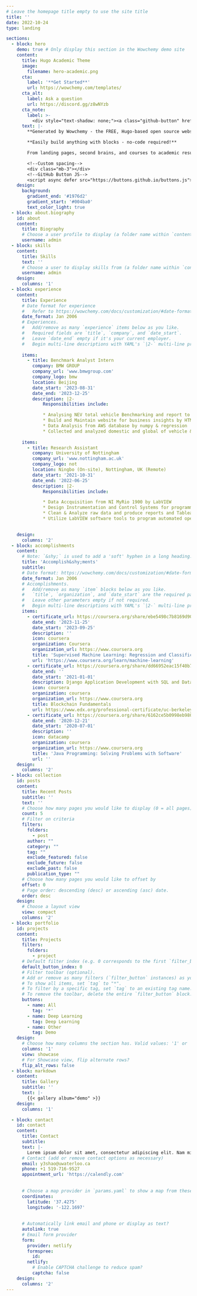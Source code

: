 ```yaml
---
# Leave the homepage title empty to use the site title
title: ''
date: 2022-10-24
type: landing

sections:
  - block: hero
    demo: true # Only display this section in the Wowchemy demo site
    content:
      title: Hugo Academic Theme
      image:
        filename: hero-academic.png
      cta:
        label: '**Get Started**'
        url: https://wowchemy.com/templates/
      cta_alt:
        label: Ask a question
        url: https://discord.gg/z8wNYzb
      cta_note:
        label: >-
          <div style="text-shadow: none;"><a class="github-button" href="https://github.com/wowchemy/wowchemy-hugo-themes" data-icon="octicon-star" data-size="large" data-show-count="true" aria-label="Star">Star Wowchemy Website Builder</a></div><div style="text-shadow: none;"><a class="github-button" href="https://github.com/wowchemy/starter-hugo-academic" data-icon="octicon-star" data-size="large" data-show-count="true" aria-label="Star">Star the Academic template</a></div>
      text: |-
        **Generated by Wowchemy - the FREE, Hugo-based open source website builder trusted by 500,000+ sites.**

        **Easily build anything with blocks - no-code required!**

        From landing pages, second brains, and courses to academic resumés, conferences, and tech blogs.

        <!--Custom spacing-->
        <div class="mb-3"></div>
        <!--GitHub Button JS-->
        <script async defer src="https://buttons.github.io/buttons.js"></script>
    design:
      background:
        gradient_end: '#1976d2'
        gradient_start: '#004ba0'
        text_color_light: true
  - block: about.biography
    id: about
    content:
      title: Biography
      # Choose a user profile to display (a folder name within `content/authors/`)
      username: admin
  - block: skills
    content:
      title: Skills
      text: ''
      # Choose a user to display skills from (a folder name within `content/authors/`)
      username: admin
    design:
      columns: '1'
  - block: experience
    content:
      title: Experience
      # Date format for experience
      #   Refer to https://wowchemy.com/docs/customization/#date-format
      date_format: Jan 2006
      # Experiences.
      #   Add/remove as many `experience` items below as you like.
      #   Required fields are `title`, `company`, and `date_start`.
      #   Leave `date_end` empty if it's your current employer.
      #   Begin multi-line descriptions with YAML's `|2-` multi-line prefix.
      
      items:
        - title: Benchmark Analyst Intern
          company: BMW GROUP
          company_url: 'www.bmwgroup.com'
          company_logo: bmw
          location: Beijing
          date_start: '2023-08-31'
          date_end: '2023-12-25'
          description: |2-
              Responsibilities include:

              * Analysing NEV total vehicle Benchmarking and report to Germany HQ
              * Build and Maintain website for business insights by HTML & CSS
              * Data Analysis from AWS database by numpy & regression
              * Collected and analyzed domestic and global of vehicle & ADAS system market data using Python, PowerBI and other analysis tools so as to facilitate the quantitative analysis of the project.
 
      items:
        - title: Research Assistant
          company: University of Nottingham
          company_url: 'www.nottingham.ac.uk'
          company_logo: not
          location: Ningbo (On-site), Nottingham, UK (Remote)
          date_start: '2021-10-31'
          date_end: '2022-06-25'
          description: |2-
              Responsibilities include:

              * Data Accquisition from NI MyRio 1900 by LabVIEW
              * Design Instrumentation and Control Systems for programmatic and production process lines. Using PWM method to control eletric cylinder(simulated for Car suspension)
              * Clean & Analyze raw data and produce reports and Tableau Reports on AWS server.
              * Utilize LabVIEW software tools to program automated operation of process equipment

        
    design:
      columns: '2'
  - block: accomplishments
    content:
      # Note: `&shy;` is used to add a 'soft' hyphen in a long heading.
      title: 'Accomplish&shy;ments'
      subtitle:
      # Date format: https://wowchemy.com/docs/customization/#date-format
      date_format: Jan 2006
      # Accomplishments.
      #   Add/remove as many `item` blocks below as you like.
      #   `title`, `organization`, and `date_start` are the required parameters.
      #   Leave other parameters empty if not required.
      #   Begin multi-line descriptions with YAML's `|2-` multi-line prefix.
      items:
        - certificate_url: https://coursera.org/share/ebe5498c7b8169d90bf86028a1405ccd
          date_end: '2023-11-25'
          date_start: '2023-09-25'
          description: ''
          icon: coursera
          organization: Coursera
          organization_url: https://www.coursera.org
          title: 'Supervised Machine Learning: Regression and Classification'
          url: 'https://www.coursera.org/learn/machine-learning'
        - certificate_url: https://coursera.org/share/dd66952eac15f40b7131520ac80dac73
          date_end: ''
          date_start: '2021-01-01'
          description: Django Application Development with SQL and Databases
          icon: coursera
          organization: coursera
          organization_url: https://www.coursera.org
          title: Blockchain Fundamentals
          url: https://www.edx.org/professional-certificate/uc-berkeleyx-blockchain-fundamentals
        - certificate_url: https://coursera.org/share/6162ce5b0998eb980a37902b3604a843
          date_end: '2020-12-21'
          date_start: '2020-07-01'
          description: ''
          icon: datacamp
          organization: coursera
          organization_url: https://www.coursera.org
          title: 'Java Programming: Solving Problems with Software'
          url: ''
    design:
      columns: '2'
  - block: collection
    id: posts
    content:
      title: Recent Posts
      subtitle: ''
      text: ''
      # Choose how many pages you would like to display (0 = all pages)
      count: 5
      # Filter on criteria
      filters:
        folders:
          - post
        author: ""
        category: ""
        tag: ""
        exclude_featured: false
        exclude_future: false
        exclude_past: false
        publication_type: ""
      # Choose how many pages you would like to offset by
      offset: 0
      # Page order: descending (desc) or ascending (asc) date.
      order: desc
    design:
      # Choose a layout view
      view: compact
      columns: '2'
  - block: portfolio
    id: projects
    content:
      title: Projects
      filters:
        folders:
          - project
      # Default filter index (e.g. 0 corresponds to the first `filter_button` instance below).
      default_button_index: 0
      # Filter toolbar (optional).
      # Add or remove as many filters (`filter_button` instances) as you like.
      # To show all items, set `tag` to "*".
      # To filter by a specific tag, set `tag` to an existing tag name.
      # To remove the toolbar, delete the entire `filter_button` block.
      buttons:
        - name: All
          tag: '*'
        - name: Deep Learning
          tag: Deep Learning
        - name: Other
          tag: Demo
    design:
      # Choose how many columns the section has. Valid values: '1' or '2'.
      columns: '1'
      view: showcase
      # For Showcase view, flip alternate rows?
      flip_alt_rows: false
  - block: markdown
    content:
      title: Gallery
      subtitle: ''
      text: |-
        {{< gallery album="demo" >}}
    design:
      columns: '1'

  - block: contact
    id: contact
    content:
      title: Contact
      subtitle:
      text: |-
        Lorem ipsum dolor sit amet, consectetur adipiscing elit. Nam mi diam, venenatis ut magna et, vehicula efficitur enim.
      # Contact (add or remove contact options as necessary)
      email: y3shao@uwaterloo.ca
      phone: +1 519-716-9527
      appointment_url: 'https://calendly.com'
    
      
      # Choose a map provider in `params.yaml` to show a map from these coordinates
      coordinates:
        latitude: '37.4275'
        longitude: '-122.1697'  
     
        
      # Automatically link email and phone or display as text?
      autolink: true
      # Email form provider
      form:
        provider: netlify
        formspree:
          id:
        netlify:
          # Enable CAPTCHA challenge to reduce spam?
          captcha: false
    design:
      columns: '2'
---
```

